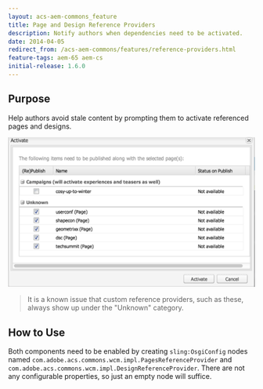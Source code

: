 ```yaml
---
layout: acs-aem-commons_feature
title: Page and Design Reference Providers
description: Notify authors when dependencies need to be activated.
date: 2014-04-05
redirect_from: /acs-aem-commons/features/reference-providers.html
feature-tags: aem-65 aem-cs
initial-release: 1.6.0
---
```


## Purpose

Help authors avoid stale content by prompting them to activate referenced pages and designs.

![image](images/example.png)

> It is a known issue that custom reference providers, such as these, always show up under the "Unknown" category.

## How to Use

Both components need to be enabled by creating `sling:OsgiConfig` nodes named `com.adobe.acs.commons.wcm.impl.PagesReferenceProvider` and `com.adobe.acs.commons.wcm.impl.DesignReferenceProvider`. There are not any configurable properties, so just an empty node will suffice.
